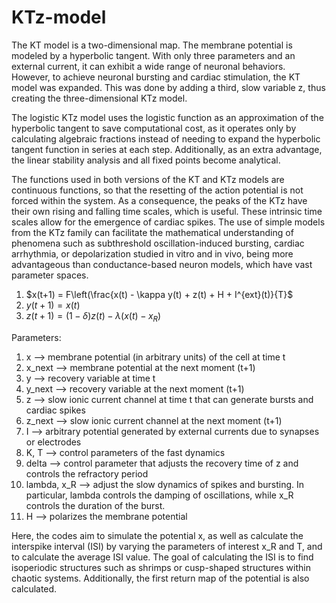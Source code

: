 # KTz-model

The KT model is a two-dimensional map. The membrane potential is modeled by a hyperbolic tangent. With only three parameters and an external current, it can exhibit a wide range of neuronal behaviors. However, to achieve neuronal bursting and cardiac stimulation, the KT model was expanded. This was done by adding a third, slow variable z, thus creating the three-dimensional KTz model.

The logistic KTz model uses the logistic function as an approximation of the hyperbolic tangent to save computational cost, as it operates only by calculating algebraic fractions instead of needing to expand the hyperbolic tangent function in series at each step. Additionally, as an extra advantage, the linear stability analysis and all fixed points become analytical.

The functions used in both versions of the KT and KTz models are continuous functions, so that the resetting of the action potential is not forced within the system. As a consequence, the peaks of the KTz have their own rising and falling time scales, which is useful. These intrinsic time scales allow for the emergence of cardiac spikes. The use of simple models from the KTz family can facilitate the mathematical understanding of phenomena such as subthreshold oscillation-induced bursting, cardiac arrhythmia, or depolarization studied in vitro and in vivo, being more advantageous than conductance-based neuron models, which have vast parameter spaces.

1. $x(t+1) = F\left(\frac{x(t) - \kappa y(t) + z(t) + H + I^{ext}(t)}{T}$
2. $y(t+1) = x(t)$
3. $z(t+1) = (1 - \delta)z(t) - \lambda(x(t) - x_R)$

Parameters:
1. x --> membrane potential (in arbitrary units) of the cell at time t
2. x_next --> membrane potential at the next moment (t+1)
3. y --> recovery variable at time t
4. y_next --> recovery variable at the next moment (t+1)
5. z --> slow ionic current channel at time t that can generate bursts and cardiac spikes
6. z_next --> slow ionic current channel at the next moment (t+1)
7. I --> arbitrary potential generated by external currents due to synapses or electrodes
8. K, T --> control parameters of the fast dynamics
9. delta --> control parameter that adjusts the recovery time of z and controls the refractory period
10. lambda, x_R --> adjust the slow dynamics of spikes and bursting. In particular, lambda controls the damping of oscillations, while x_R controls the duration of the burst.
11. H --> polarizes the membrane potential

Here, the codes aim to simulate the potential x, as well as calculate the interspike interval (ISI) by varying the parameters of interest x_R and T, and to calculate the average ISI value. The goal of calculating the ISI is to find isoperiodic structures such as shrimps or cusp-shaped structures within chaotic systems. Additionally, the first return map of the potential is also calculated.
